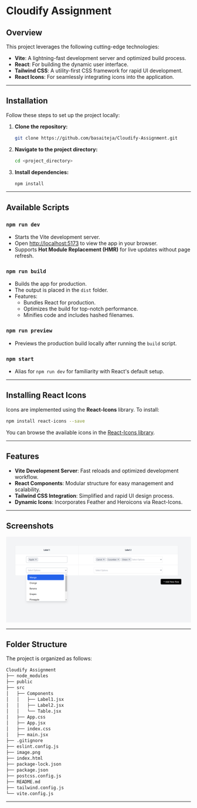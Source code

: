 # Cloudify Assignment

## Overview

This project leverages the following cutting-edge technologies:

- **Vite**: A lightning-fast development server and optimized build process.
- **React**: For building the dynamic user interface.
- **Tailwind CSS**: A utility-first CSS framework for rapid UI development.
- **React Icons**: For seamlessly integrating icons into the application.

---

## Installation

Follow these steps to set up the project locally:

1. **Clone the repository:**
   ```bash
   git clone https://github.com/basaiteja/Cloudify-Assignment.git
   ```

2. **Navigate to the project directory:**
   ```bash
   cd <project_directory>
   ```

3. **Install dependencies:**
   ```bash
   npm install
   ```

---

## Available Scripts

### `npm run dev`
- Starts the Vite development server.
- Open [http://localhost:5173](http://localhost:5173) to view the app in your browser.
- Supports **Hot Module Replacement (HMR)** for live updates without page refresh.

### `npm run build`
- Builds the app for production.
- The output is placed in the `dist` folder.
- Features:
  - Bundles React for production.
  - Optimizes the build for top-notch performance.
  - Minifies code and includes hashed filenames.

### `npm run preview`
- Previews the production build locally after running the `build` script.

### `npm start`
- Alias for `npm run dev` for familiarity with React's default setup.

---

## Installing React Icons

Icons are implemented using the **React-Icons** library. To install:

```bash
npm install react-icons --save
```

You can browse the available icons in the [React-Icons library](https://react-icons.github.io/react-icons/).

---

## Features

- **Vite Development Server**: Fast reloads and optimized development workflow.
- **React Components**: Modular structure for easy management and scalability.
- **Tailwind CSS Integration**: Simplified and rapid UI design process.
- **Dynamic Icons**: Incorporates Feather and Heroicons via React-Icons.

---

## Screenshots

![Application Screenshot](image.png)

---

## Folder Structure

The project is organized as follows:

```
Cloudify Assignment
├── node_modules
├── public
├── src
│   ├── Components
│   │   ├── Label1.jsx
│   │   ├── Label2.jsx
│   │   └── Table.jsx
│   ├── App.css
│   ├── App.jsx
│   ├── index.css
│   ├── main.jsx
├── .gitignore
├── eslint.config.js
├── image.png
├── index.html
├── package-lock.json
├── package.json
├── postcss.config.js
├── README.md
├── tailwind.config.js
└── vite.config.js
```

---



